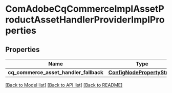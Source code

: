 # ComAdobeCqCommerceImplAssetProductAssetHandlerProviderImplProperties

## Properties
Name | Type | Description | Notes
------------ | ------------- | ------------- | -------------
**cq_commerce_asset_handler_fallback** | [**ConfigNodePropertyString**](ConfigNodePropertyString.md) |  | [optional] 

[[Back to Model list]](../README.md#documentation-for-models) [[Back to API list]](../README.md#documentation-for-api-endpoints) [[Back to README]](../README.md)


